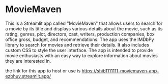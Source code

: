 # MovieMaven

This is a Streamlit app called "MovieMaven" that allows users to search for a movie by its title and displays various details about the movie, such as its rating, genres, plot, directors, cast, writers, production companies, box office gross, budget, and recommendations. The app uses the IMDbPy library to search for movies and retrieve their details. It also includes custom CSS to style the user interface. The app is intended to provide movie enthusiasts with an easy way to explore information about movies they are interested in.

the link for this app to host or use is https://shib1111111-moviemaven-app-ezbhuv.streamlit.app/

